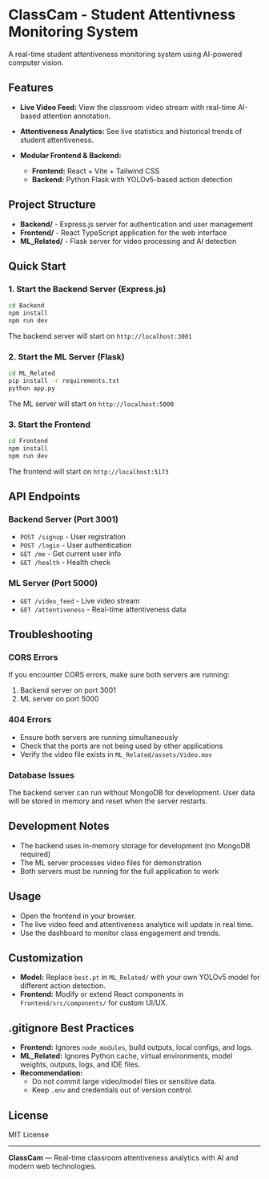 # ClassCam - Student Attentivness Monitoring System

A real-time student attentiveness monitoring system using AI-powered computer vision.

## Features
- **Live Video Feed:** View the classroom video stream with real-time AI-based attention annotation.
- **Attentiveness Analytics:** See live statistics and historical trends of student attentiveness.

- **Modular Frontend & Backend:**
  - **Frontend:** React + Vite + Tailwind CSS
  - **Backend:** Python Flask with YOLOv5-based action detection

## Project Structure

- **Backend/** - Express.js server for authentication and user management
- **Frontend/** - React TypeScript application for the web interface
- **ML_Related/** - Flask server for video processing and AI detection

## Quick Start

### 1. Start the Backend Server (Express.js)

```bash
cd Backend
npm install
npm run dev
```

The backend server will start on `http://localhost:3001`

### 2. Start the ML Server (Flask)

```bash
cd ML_Related
pip install -r requirements.txt
python app.py
```

The ML server will start on `http://localhost:5000`

### 3. Start the Frontend

```bash
cd Frontend
npm install
npm run dev
```

The frontend will start on `http://localhost:5173`

## API Endpoints

### Backend Server (Port 3001)
- `POST /signup` - User registration
- `POST /login` - User authentication
- `GET /me` - Get current user info
- `GET /health` - Health check

### ML Server (Port 5000)
- `GET /video_feed` - Live video stream
- `GET /attentiveness` - Real-time attentiveness data

## Troubleshooting

### CORS Errors
If you encounter CORS errors, make sure both servers are running:
1. Backend server on port 3001
2. ML server on port 5000

### 404 Errors
- Ensure both servers are running simultaneously
- Check that the ports are not being used by other applications
- Verify the video file exists in `ML_Related/assets/Video.mov`

### Database Issues
The backend server can run without MongoDB for development. User data will be stored in memory and reset when the server restarts.

## Development Notes

- The backend uses in-memory storage for development (no MongoDB required)
- The ML server processes video files for demonstration
- Both servers must be running for the full application to work

## Usage
- Open the frontend in your browser.
- The live video feed and attentiveness analytics will update in real time.
- Use the dashboard to monitor class engagement and trends.

## Customization
- **Model:** Replace `best.pt` in `ML_Related/` with your own YOLOv5 model for different action detection.
- **Frontend:** Modify or extend React components in `Frontend/src/components/` for custom UI/UX.

## .gitignore Best Practices
- **Frontend:** Ignores `node_modules`, build outputs, local configs, and logs.
- **ML_Related:** Ignores Python cache, virtual environments, model weights, outputs, logs, and IDE files.
- **Recommendation:**
  - Do not commit large video/model files or sensitive data.
  - Keep `.env` and credentials out of version control.

## License
MIT License

---

**ClassCam** — Real-time classroom attentiveness analytics with AI and modern web technologies.
